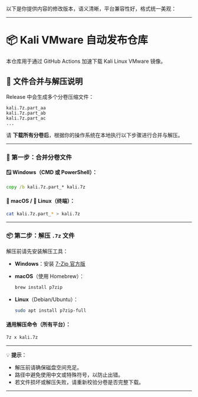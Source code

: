 以下是你提供内容的修改版本，语义清晰，平台兼容性好，格式统一美观：

---

# 📦 Kali VMware 自动发布仓库

本仓库用于通过 GitHub Actions 加速下载 Kali Linux VMware 镜像。

## 🔄 文件合并与解压说明

Release 中会生成多个分卷压缩文件：

```
kali.7z.part_aa  
kali.7z.part_ab  
kali.7z.part_ac  
...
```

请 **下载所有分卷后**，根据你的操作系统在本地执行以下步骤进行合并与解压。

---

### 🔧 第一步：合并分卷文件

#### 🪟 Windows（CMD 或 PowerShell）：

```cmd
copy /b kali.7z.part_* kali.7z
```

#### 🍎 macOS / 🐧 Linux（终端）：

```bash
cat kali.7z.part_* > kali.7z
```

---

### 📦 第二步：解压 `.7z` 文件

解压前请先安装解压工具：

* **Windows**：安装 [7-Zip 官方版](https://www.7-zip.org/)
* **macOS**（使用 Homebrew）：

  ```bash
  brew install p7zip
  ```
* **Linux**（Debian/Ubuntu）：

  ```bash
  sudo apt install p7zip-full
  ```

#### 通用解压命令（所有平台）：

```bash
7z x kali.7z
```

---

💡 **提示**：

* 解压前请确保磁盘空间充足。
* 路径中避免使用中文或特殊符号，以防止出错。
* 若文件损坏或解压失败，请重新校验分卷是否完整下载。

---
